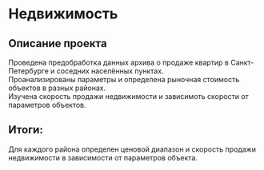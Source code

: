 # Недвижимость  
## Описание проекта  
Проведена предобработка данных архива о продаже квартир в Санкт-Петербурге и соседних населённых пунктах.  
Проанализированы параметры и определена рыночная стоимость объектов в разных районах.  
Изучена скорость продажи недвижимости и зависимоть скорости от параметров объектов.  
## Итоги:  
Для каждого района определен ценовой диапазон и скорость продажи недвижимости в зависимости от параметров объекта.  
